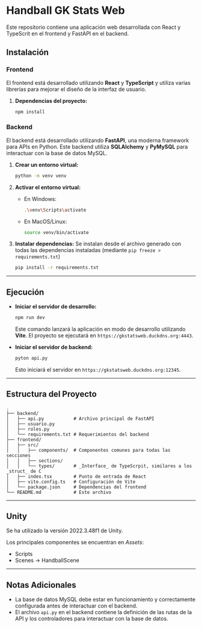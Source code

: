 # Handball GK Stats Web

Este repositorio contiene una aplicación web desarrollada con React y TypeScrit en el frontend y FastAPI en el backend.

## Instalación
### Frontend

El frontend está desarrollado utilizando **React** y **TypeScript** y utiliza varias librerías para mejorar el diseño de la interfaz de usuario.
1. **Dependencias del proyecto:**

   ```bash
   npm install
   ```

### Backend

El backend está desarrollado utilizando **FastAPI**, una moderna framework para APIs en Python. Este backend utiliza **SQLAlchemy** y **PyMySQL** para interactuar con la base de datos MySQL.

1. **Crear un entorno virtual:**

   ```bash
   python -m venv venv
   ```
2. **Activar el entorno virtual:**
   - En Windows:

     ```bash
     .\venv\Scripts\activate
     ```

   - En MacOS/Linux:

     ```bash
     source venv/bin/activate
     ```
3. **Instalar dependencias:**
   Se instalan desde el archivo generado con todas las dependencias instaladas (mediante `pip freeze > requirements.txt`)

   ```bash
   pip install -r requirements.txt
   ```
---
## Ejecución
- **Iniciar el servidor de desarrollo:**

   ```bash
   npm run dev
   ```

   Este comando lanzará la aplicación en modo de desarrollo utilizando **Vite**. El proyecto se ejecutará en `https://gkstatsweb.duckdns.org:4443`.

- **Iniciar el servidor de backend:**

   ```bash
   pyton api.py
   ```
   Esto iniciará el servidor en `https://gkstatsweb.duckdns.org:12345`.

---

## Estructura del Proyecto

```plaintext
.
├── backend/
│   ├── api.py           # Archivo principal de FastAPI
│   ├── usuario.py        
│   ├── roles.py   
│   └── requirements.txt # Requerimientos del backend
├── frontend/
│   ├── src/
│   │   ├── components/  # Componentes comunes para todas las secciones
│   │   ├── sections/
│   │   └── types/       # _Interface_ de TypeScrpit, similares a los _struct_ de C
│   ├── index.tsx        # Punto de entrada de React
│   ├── vite.config.ts   # Configuración de Vite
│   └── package.json     # Dependencias del frontend
└── README.md            # Este archivo
```

---
## Unity
Se ha utilizado la versión 2022.3.48f1 de Unity.

Los principales componentes se encuentran en *Assets*:
- Scripts
- Scenes -> HandballScene
---

## Notas Adicionales

- La base de datos MySQL debe estar en funcionamiento y correctamente configurada antes de interactuar con el backend.
- El archivo `api.py` en el backend contiene la definición de las rutas de la API y los controladores para interactuar con la base de datos.

